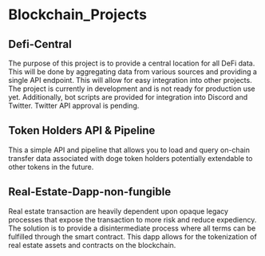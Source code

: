 # Blockchain_Projects

## Defi-Central

The purpose of this project is to provide a central location for all DeFi data. This will be done by aggregating data from various sources and providing a single API endpoint. This will allow for easy integration into other projects. The project is currently in development and is not ready for production use yet.  Additionally, bot scripts are provided for integration into Discord and Twitter. Twitter API approval is pending.

## Token Holders API & Pipeline

This a simple API and pipeline that allows you to load and query on-chain transfer data associated with doge token holders potentially extendable to other tokens in the future.

## Real-Estate-Dapp-non-fungible

Real estate transaction are heavily dependent upon opaque legacy processes that expose the transaction to more risk and reduce expediency. The solution is to provide a disintermediate process where all terms can be fulfilled through the smart contract. This dapp allows for the tokenization of real estate assets and contracts on the blockchain.

